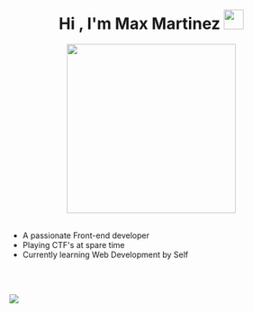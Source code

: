 <h1 align="center"><b>Hi , I'm Max Martinez </b><img src="https://media.giphy.com/media/hvRJCLFzcasrR4ia7z/giphy.gif" width="35"></h1>

<div align="center">
  <picture> <img      
    src="https://media.giphy.com/media/v1.Y2lkPTc5MGI3NjExdng5ajU3c2x3OTEwYjlweG9pMmlrbDk3bnlzMzk3Y251NHVkbTJ1MyZlcD12MV9pbnRlcm5hbF9naWZfYnlfaWQmY3Q9Zw/bAQH7WXKqtIBrPs7sR/giphy.gif"     
    width="300"> 
  </picture>
</div>


<br>

- A passionate Front-end developer
- Playing CTF's at spare time
- Currently learning Web Development by Self

<br><br>

<img src="https://user-images.githubusercontent.com/73097560/115834477-dbab4500-a447-11eb-908a-139a6edaec5c.gif"><br><br>


